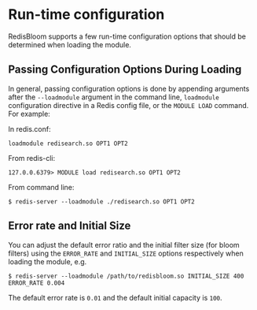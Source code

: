 # Run-time configuration

RedisBloom supports a few run-time configuration options that should be determined when loading the module.

## Passing Configuration Options During Loading

In general, passing configuration options is done by appending arguments after the `--loadmodule` argument in the command line, `loadmodule` configuration directive in a Redis config file, or the `MODULE LOAD` command. For example:

In redis.conf:

```
loadmodule redisearch.so OPT1 OPT2
```

From redis-cli:

```
127.0.0.6379> MODULE load redisearch.so OPT1 OPT2
```

From command line:

```
$ redis-server --loadmodule ./redisearch.so OPT1 OPT2
```

## Error rate and Initial Size
You can adjust the default error ratio and the initial filter size (for bloom filters)
using the `ERROR_RATE` and `INITIAL_SIZE` options respectively when loading the
module, e.g.

```
$ redis-server --loadmodule /path/to/redisbloom.so INITIAL_SIZE 400 ERROR_RATE 0.004
```

The default error rate is `0.01` and the default initial capacity is `100`.

